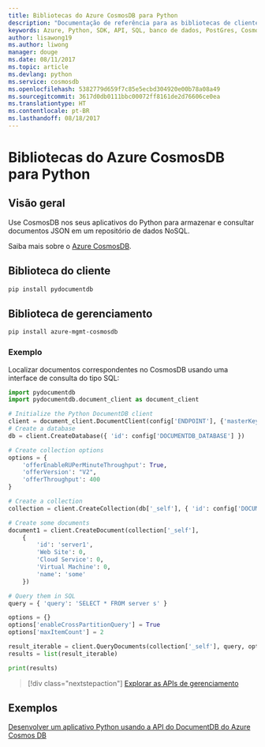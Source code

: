 ```yaml
---
title: Bibliotecas do Azure CosmosDB para Python
description: "Documentação de referência para as bibliotecas de cliente de Python para Cosmos DB"
keywords: Azure, Python, SDK, API, SQL, banco de dados, PostGres, CosmosDB, NoSQL
author: lisawong19
ms.author: liwong
manager: douge
ms.date: 08/11/2017
ms.topic: article
ms.devlang: python
ms.service: cosmosdb
ms.openlocfilehash: 5382779d659f7c85e5ecbd304920e00b78a08a49
ms.sourcegitcommit: 3617d0db0111bbc00072ff8161de2d76606ce0ea
ms.translationtype: HT
ms.contentlocale: pt-BR
ms.lasthandoff: 08/18/2017
---
```

# <a name="azure-cosmosdb-libraries-for-python"></a>Bibliotecas do Azure CosmosDB para Python

## <a name="overview"></a>Visão geral

Use CosmosDB nos seus aplicativos do Python para armazenar e consultar documentos JSON em um repositório de dados NoSQL.

Saiba mais sobre o [Azure CosmosDB](https://docs.microsoft.com/azure/cosmos-db/introduction).

## <a name="client-library"></a>Biblioteca do cliente
 ```bash
pip install pydocumentdb
 ```

## <a name="management-library"></a>Biblioteca de gerenciamento
```bash
pip install azure-mgmt-cosmosdb
```

### <a name="example"></a>Exemplo

Localizar documentos correspondentes no CosmosDB usando uma interface de consulta do tipo SQL:

```python
import pydocumentdb
import pydocumentdb.document_client as document_client

# Initialize the Python DocumentDB client
client = document_client.DocumentClient(config['ENDPOINT'], {'masterKey': config['MASTERKEY']})
# Create a database
db = client.CreateDatabase({ 'id': config['DOCUMENTDB_DATABASE'] })

# Create collection options
options = {
    'offerEnableRUPerMinuteThroughput': True,
    'offerVersion': "V2",
    'offerThroughput': 400
}

# Create a collection
collection = client.CreateCollection(db['_self'], { 'id': config['DOCUMENTDB_COLLECTION'] }, options)

# Create some documents
document1 = client.CreateDocument(collection['_self'],
    { 
        'id': 'server1',
        'Web Site': 0,
        'Cloud Service': 0,
        'Virtual Machine': 0,
        'name': 'some' 
    })

# Query them in SQL
query = { 'query': 'SELECT * FROM server s' }    

options = {} 
options['enableCrossPartitionQuery'] = True
options['maxItemCount'] = 2

result_iterable = client.QueryDocuments(collection['_self'], query, options)
results = list(result_iterable)

print(results)
```
> [!div class="nextstepaction"]
> [Explorar as APIs de gerenciamento](/python/api/overview/azure/cosmosdb/managementlibrary)

## <a name="samples"></a>Exemplos

[Desenvolver um aplicativo Python usando a API do DocumentDB do Azure Cosmos DB](https://azure.microsoft.com/resources/samples/azure-cosmos-db-documentdb-python-getting-started/)


